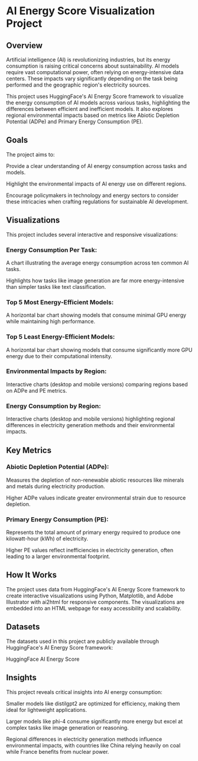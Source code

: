 # AI Energy Score Visualization Project
## Overview
Artificial intelligence (AI) is revolutionizing industries, but its energy consumption is raising critical concerns about sustainability. AI models require vast computational power, often relying on energy-intensive data centers. These impacts vary significantly depending on the task being performed and the geographic region's electricity sources.

This project uses HuggingFace's AI Energy Score framework to visualize the energy consumption of AI models across various tasks, highlighting the differences between efficient and inefficient models. It also explores regional environmental impacts based on metrics like Abiotic Depletion Potential (ADPe) and Primary Energy Consumption (PE).

## Goals
The project aims to:

Provide a clear understanding of AI energy consumption across tasks and models.

Highlight the environmental impacts of AI energy use on different regions.

Encourage policymakers in technology and energy sectors to consider these intricacies when crafting regulations for sustainable AI development.

## Visualizations
This project includes several interactive and responsive visualizations:

### Energy Consumption Per Task:

A chart illustrating the average energy consumption across ten common AI tasks.

Highlights how tasks like image generation are far more energy-intensive than simpler tasks like text classification.

### Top 5 Most Energy-Efficient Models:

A horizontal bar chart showing models that consume minimal GPU energy while maintaining high performance.

### Top 5 Least Energy-Efficient Models:

A horizontal bar chart showing models that consume significantly more GPU energy due to their computational intensity.

### Environmental Impacts by Region:

Interactive charts (desktop and mobile versions) comparing regions based on ADPe and PE metrics.

### Energy Consumption by Region:

Interactive charts (desktop and mobile versions) highlighting regional differences in electricity generation methods and their environmental impacts.

## Key Metrics
### Abiotic Depletion Potential (ADPe):

Measures the depletion of non-renewable abiotic resources like minerals and metals during electricity production.

Higher ADPe values indicate greater environmental strain due to resource depletion.

### Primary Energy Consumption (PE):

Represents the total amount of primary energy required to produce one kilowatt-hour (kWh) of electricity.

Higher PE values reflect inefficiencies in electricity generation, often leading to a larger environmental footprint.

## How It Works
The project uses data from HuggingFace's AI Energy Score framework to create interactive visualizations using Python, Matplotlib, and Adobe Illustrator with ai2html for responsive components. The visualizations are embedded into an HTML webpage for easy accessibility and scalability.

## Datasets
The datasets used in this project are publicly available through HuggingFace's AI Energy Score framework:

HuggingFace AI Energy Score

## Insights
This project reveals critical insights into AI energy consumption:

Smaller models like distilgpt2 are optimized for efficiency, making them ideal for lightweight applications.

Larger models like phi-4 consume significantly more energy but excel at complex tasks like image generation or reasoning.

Regional differences in electricity generation methods influence environmental impacts, with countries like China relying heavily on coal while France benefits from nuclear power.
